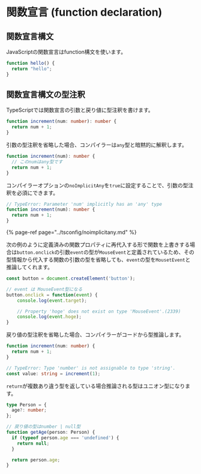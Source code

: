 # 関数宣言 \(function declaration\)

## 関数宣言構文

JavaScriptの関数宣言はfunction構文を使います。

```javascript
function hello() {
  return "hello";
}
```

## 関数宣言構文の型注釈

TypeScriptでは関数宣言の引数と戻り値に型注釈を書けます。

```typescript
function increment(num: number): number {
  return num + 1;
}
```

引数の型注釈を省略した場合、コンパイラーは`any`型と暗黙的に解釈します。

```typescript
function increment(num): number {
  // このnumはany型です
  return num + 1;
}
```

コンパイラーオプションの`noImplicitAny`を`true`に設定することで、引数の型注釈を必須にできます。

```typescript
// TypeError: Parameter 'num' implicitly has an 'any' type
function increment(num): number {
  return num + 1;
}
```

{% page-ref page="../tsconfig/noimplicitany.md" %}

次の例のように定義済みの関数プロパティに再代入する形で関数を上書きする場合は`button.onclick`の引数`event`の型が`MouseEvent`と定義されているため、その型情報から代入する関数の引数の型を省略しても、`event`の型を`MousetEvent`と推論してくれます。

```typescript
const button = document.createElement('button');

// event は MouseEvent型になる
button.onclick = function(event) {
    console.log(event.target);

    // Property 'hoge' does not exist on type 'MouseEvent'.(2339)
    console.log(event.hoge);
}
```

戻り値の型注釈を省略した場合、コンパイラーがコードから型推論します。

```typescript
function increment(num: number) {
  return num + 1;
}

// TypeError: Type 'number' is not assignable to type 'string'.
const value: string = increment(1);
```

`return`が複数あり違う型を返している場合推論される型はユニオン型になります。

```typescript
type Person = {
  age?: number;
};

// 戻り値の型はnumber | null型
function getAge(person: Person) {
  if (typeof person.age === 'undefined') {
    return null;
  }

  return person.age;
}
```

